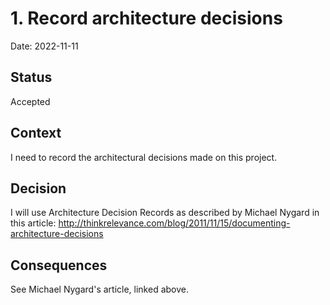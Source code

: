 # 1. Record architecture decisions

Date: 2022-11-11

## Status

Accepted

## Context

I need to record the architectural decisions made on this project.

## Decision

I will use Architecture Decision Records as described by Michael Nygard in this article: http://thinkrelevance.com/blog/2011/11/15/documenting-architecture-decisions

## Consequences

See Michael Nygard's article, linked above.
